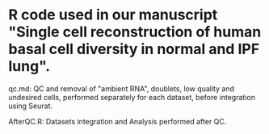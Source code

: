 # R code used in our manuscript "Single cell reconstruction of human basal cell diversity in normal and IPF lung".

qc.md: QC and removal of "ambient RNA", doublets, low quality and undesired cells, performed separately for each dataset, before integration using Seurat.

AfterQC.R: Datasets integration and Analysis performed after QC.
